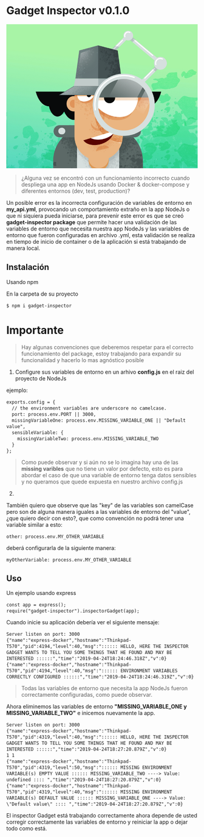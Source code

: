 # Gadget Inspector v0.1.0

![ProjectFolder](/gadget.jpg)

> ¿Alguna vez se encontró con un funcionamiento incorrecto cuando despliega una app en NodeJs usando Docker & docker-compose y diferentes entornos (dev, test, production)?

Un posible error es la incorrecta configuración de variables de entorno en **my_api.yml**, provocando un comportamiento extraño en la app NodeJs o que ni siquiera pueda iniciarse, para prevenir este error es que se creó **gadget-inspector package** que permite hacer una validación de las variables de entorno que necesita nuestra app NodeJs y las variables de entorno que fueron configuradas en archivo .yml, esta validación se realiza en tiempo de inicio de container o de la aplicación si está trabajando de manera local.

## Instalación

Usando npm

En la carpeta de su proyecto

```sh
$ npm i gadget-inspector
```

# Importante

> Hay algunas convenciones que deberemos respetar para el correcto funcionamiento del package, estoy trabajando para expandir su funcionalidad y hacerlo lo mas agnóstico posible

1. Configure sus variables de entorno en un arhivo **config.js** en el raiz del proyecto de NodeJs

ejemplo:

```
exports.config = {
  // the environment variables are underscore no camelcase.
  port: process.env.PORT || 3000,
  missingVariableOne: process.env.MISSING_VARIABLE_ONE || "Default value",
  sensibleVariable: {
    missingVariableTwo: process.env.MISSING_VARIABLE_TWO
  }
};
```

> Como puede observar y si aún no se lo imagina hay una de las **missing varibles** que no tiene un valor por defecto, esto es para abordar el caso de que una variable de entorno tenga datos sensibles y no queramos que quede expuesta en nuestro archivo config.js

2.

También quiero que observe que las "key" de las variables son camelCase pero son de alguna manera iguales a las variables de entorno del "value", ¿que quiero decir con esto?, que como convención no podrá tener una variable similar a esto:

```
other: process.env.MY_OTHER_VARIABLE
```

deberá configurarla de la siguiente manera:

```
myOtherVariable: process.env.MY_OTHER_VARIABLE
```

## Uso

Un ejemplo usando express

```
const app = express();
require("gadget-inspector").inspectorGadget(app);
```

Cuando inicie su aplicación debería ver el siguiente mensaje:

```
Server listen on port: 3000
{"name":"express-docker","hostname":"Thinkpad-T570","pid":4194,"level":40,"msg":":::::: HELLO, HERE THE INSPECTOR GADGET WANTS TO TELL YOU SOME THINGS THAT HE FOUND AND MAY BE INTERESTED ::::::","time":"2019-04-24T18:24:46.318Z","v":0}
{"name":"express-docker","hostname":"Thinkpad-T570","pid":4194,"level":40,"msg":":::::: ENVIRONMENT VARIABLES CORRECTLY CONFIGURED ::::::","time":"2019-04-24T18:24:46.319Z","v":0}
```

> Todas las variables de entorno que necesita la app NodeJs fueron correctamente configuradas, como puede observar.

Ahora eliminemos las variables de entorno **"MISSING_VARIABLE_ONE y MISSING_VARIABLE_TWO"** e inicemos nuevamente la app.

```
Server listen on port: 3000
{"name":"express-docker","hostname":"Thinkpad-T570","pid":4319,"level":40,"msg":":::::: HELLO, HERE THE INSPECTOR GADGET WANTS TO TELL YOU SOME THINGS THAT HE FOUND AND MAY BE INTERESTED ::::::","time":"2019-04-24T18:27:20.879Z","v":0}
1 1
{"name":"express-docker","hostname":"Thinkpad-T570","pid":4319,"level":50,"msg":":::::: MISSING ENVIRONMENT VARIABLE(s) EMPTY VALUE :::::: MISSING_VARIABLE_TWO ----> Value: undefined :::: ","time":"2019-04-24T18:27:20.879Z","v":0}
{"name":"express-docker","hostname":"Thinkpad-T570","pid":4319,"level":40,"msg":":::::: MISSING ENVIRONMENT VARIABLE(s) DEFAULT VALUE :::::: MISSING_VARIABLE_ONE ----> Value:  \"Default value\" :::: ","time":"2019-04-24T18:27:20.879Z","v":0}
```

El inspector Gadget está trabajando correctamente ahora depende de usted corregir correctamente las variables de entorno y reiniciar la app o dejar todo como está.
